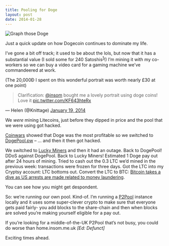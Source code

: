 ```yaml
---
title: Pooling for Doge
layout: post
date: 2014-01-28
---
```

![Graph those Doge][1]

Just a quick update on how Dogecoin continues to dominate my life.

I&rsquo;ve gone a bit off track; it used to be about the lols, but now that it has a substantial value (I sold some for 240 Satoshis<sup id="fnref-1"><a class="footnote-ref" href="#fn-1" rel="footnote">1</a></sup>!) I&rsquo;m mining it with my co-workers so we can buy a video card for a gaming machine we&rsquo;ve commandeered at work.

(The 20,000&#393; I spent on this wonderful portrait was worth nearly &pound;30 at one point)

> Clarification: [@insom][2] bought me a lovely portrait using doge coins! Love it [pic.twitter.com/KF643hteRx][3]

&mdash; Helen (@Knittage) [January 19, 2014][4]

We _were_ mining Litecoins, just before they dipped in price and the pool that we were using got hacked.

[Coinwars][5] showed that Doge was the most profitable so we switched to [DogePool.pw][6] &#8211; &hellip; and then it then got hacked.

We switched to [Lucky Miners][7] and then it had an outage. Back to DogePool! DDoS against DogePool. Back to Lucky Miners! Estimated 1 Doge pay out after 24 hours of mining. Tried to cash out the 0.3 LTC we&rsquo;d mined in the previous week: transactions were frozen for three days. Got the LTC into my Cryptsy account: LTC bottoms out. Convert the LTC to BTC: [Bitcoin takes a dive as US arrests are made related to money laundering][8].

You can see how you might get despondent.

So: we&rsquo;re running our own pool. Kind-of. I&rsquo;m running a [P2Pool][9] instance locally and it uses some super-clever crypto to make sure that everyone gets paid fairly- you add blocks to the share-chain and then when blocks are solved you&rsquo;re making yourself eligible for a pay out.

If you&rsquo;re looking for a middle-of-the-UK P2Pool that&rsquo;s not busy, you could do worse than home.insom.me.uk _[Ed: Defunct]_

Exciting times ahead.

[^1]: One Satoshi is a 100-millionth of a Bitcoin

 [1]: https://insm.cf/=/dogegraph.png
 [2]: https://twitter.com/insom
 [3]: http://t.co/KF643hteRx
 [4]: https://twitter.com/Knittage/statuses/425036047119314944
 [5]: http://www.coinwarz.com/cryptocurrency/?sha256HashRate=1000.00&sha256Power=500.00&sha256PowerCost=0.1000&scryptHashRate=1000.00&scryptPower=500.00&scryptPowerCost=0.1000&sha256Check=false&scryptCheck=true
 [6]: http://dogepool.pw/
 [7]: http://doge.luckyminers.com/
 [8]: http://www.theguardian.com/technology/2014/jan/27/bitcoin-foundation-vice-chair-arrested-money-laundering
 [9]: https://en.bitcoin.it/wiki/P2Pool
 [10]: http://home.insom.me.uk:22550



